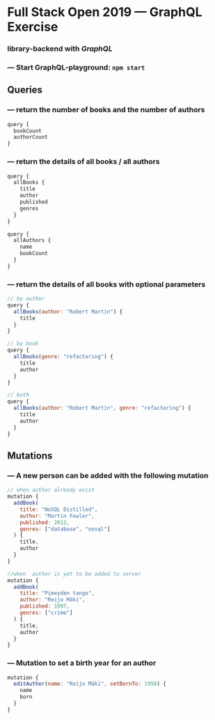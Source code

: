# Full Stack Open 2019 &mdash; GraphQL Exercise
### **library-backend** with *GraphQL*

### &mdash; Start GraphQL-playground: `npm start`

## Queries
### &mdash; return the number of books and the number of authors
```js
query {
  bookCount
  authorCount
}
```

### &mdash; return the details of all books / all authors
```js
query {
  allBooks { 
    title 
    author
    published 
    genres
  }
}

query {
  allAuthors {
    name
    bookCount
  }
}
```

### &mdash; return the details of all books with optional parameters
```js
// by author
query {
  allBooks(author: "Robert Martin") {
    title
  }
}

// by book
query {
  allBooks(genre: "refactoring") {
    title
    author
  }
}

// both
query {
  allBooks(author: "Robert Martin", genre: "refactoring") {
    title
    author
  }
}
```

## Mutations

### &mdash; A new person can be added with the following mutation
```js
// when author already exist
mutation {
  addBook(
    title: "NoSQL Distilled",
    author: "Martin Fowler",
    published: 2012,
    genres: ["database", "nosql"]
  ) {
    title,
    author
  }
}

//when  author is yet to be added to server
mutation {
  addBook(
    title: "Pimeyden tango",
    author: "Reijo Mäki",
    published: 1997,
    genres: ["crime"]
  ) {
    title,
    author
  }
}
```

### &mdash; Mutation to set a birth year for an author
```js
mutation {
  editAuthor(name: "Reijo Mäki", setBornTo: 1958) {
    name
    born
  }
}
```